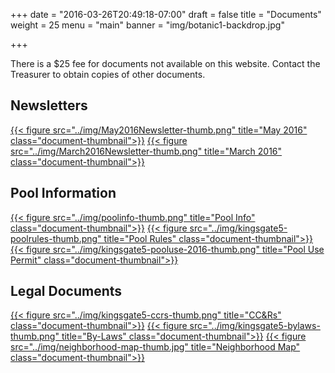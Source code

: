 +++
date = "2016-03-26T20:49:18-07:00"
draft = false
title = "Documents"
weight = 25
menu = "main"
banner = "img/botanic1-backdrop.jpg"

+++


<div class="alert alert-warning" role="alert">
There is a $25 fee for documents not available on this website. Contact the Treasurer to obtain copies of other documents.
</div>

## Newsletters

[{{< figure src="../img/May2016Newsletter-thumb.png" title="May 2016" class="document-thumbnail">}}](../pdf/May2016Newsletter.pdf)
[{{< figure src="../img/March2016Newsletter-thumb.png" title="March 2016" class="document-thumbnail">}}](../pdf/March2016Newsletter.pdf)

## Pool Information

[{{< figure src="../img/poolinfo-thumb.png" title="Pool Info" class="document-thumbnail">}}](../pdf/poolinfo.pdf)
[{{< figure src="../img/kingsgate5-poolrules-thumb.png" title="Pool Rules" class="document-thumbnail">}}](../pdf/kingsgate5-poolrules.pdf)
[{{< figure src="../img/kingsgate5-pooluse-2016-thumb.png" title="Pool Use Permit" class="document-thumbnail">}}](../pdf/kingsgate5-pooluse-2016.pdf)

## Legal Documents

[{{< figure src="../img/kingsgate5-ccrs-thumb.png" title="CC&Rs" class="document-thumbnail">}}](../pdf/kingsgate5-ccrs.pdf)
[{{< figure src="../img/kingsgate5-bylaws-thumb.png" title="By-Laws" class="document-thumbnail">}}](../pdf/kingsgate5-bylaws.pdf)
[{{< figure src="../img/neighborhood-map-thumb.jpg" title="Neighborhood Map" class="document-thumbnail">}}](../img/neighborhood-map.jpg)

